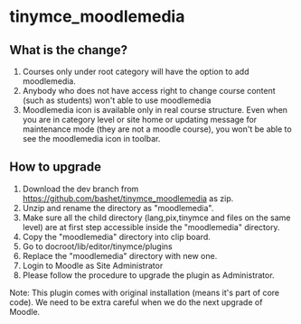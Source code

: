 # tinymce_moodlemedia

What is the change?
-------------------
1. Courses only under root category will have the option to add moodlemedia.
2. Anybody who does not have access right to change course content (such as students) won't able to use moodlemedia
3. Moodlemedia icon is available only in real course structure. Even when you are in category level or site home or updating message for maintenance mode (they are not a moodle course), you won't be able to see the moodlemedia icon in toolbar.


How to upgrade
--------------
1. Download the dev branch from https://github.com/bashet/tinymce_moodlemedia as zip.
2. Unzip and rename the directory as "moodlemedia".
3. Make sure all the child directory (lang,pix,tinymce and files on the same level) are at first step accessible inside the "moodlemedia" directory.
4. Copy the "moodlemedia" directory into clip board.
5. Go to docroot/lib/editor/tinymce/plugins
6. Replace the "moodlemedia" directory with new one.
7. Login to Moodle as Site Administrator
8. Please follow the procedure to upgrade the plugin as Administrator.

Note: This plugin comes with original installation (means it's part of core code). We need to be extra careful when we do the next upgrade of Moodle.



